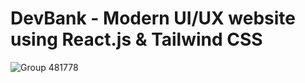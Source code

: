 # DevBank - Modern UI/UX website using React.js & Tailwind CSS

![Group 481778](https://user-images.githubusercontent.com/75971776/184542880-1559bd5a-fc56-4bd0-8a1f-2d5438a20b2e.png)



